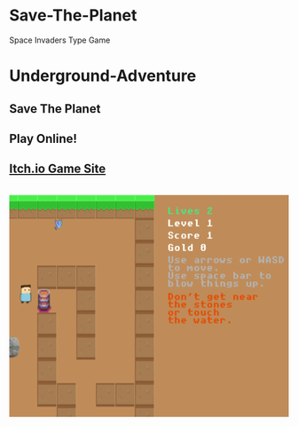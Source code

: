 # Save-The-Planet
Space Invaders Type Game
# Underground-Adventure
<h2>Save The Planet</h2>

<h2>Play Online!</h2>
<h2><a href="https://groeneveld.itch.io/" target="_blank" rel="noopener noreferrer">Itch.io Game Site</a></h2>
<br>

<img src="https://github.com/groeneveldwoodstock/Underground-Adventure/blob/main/cover.png" alt="game image">
  </body>
